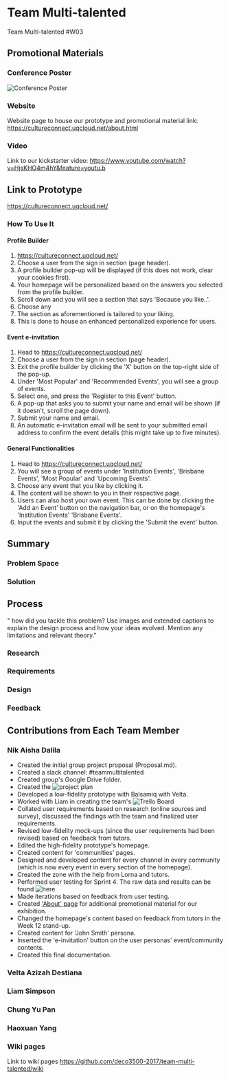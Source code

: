 # Team Multi-talented
Team Multi-talented #W03
  
## Promotional Materials 
### Conference Poster 
![Conference Poster](https://i.imgur.com/wex6UQ2.jpg)

### Website 
 Website page to house our prototype and promotional material link: https://cultureconnect.uqcloud.net/about.html

### Video 
Link to our kickstarter video: https://www.youtube.com/watch?v=HjsKHO4m4hY&feature=youtu.b

## Link to Prototype 
https://cultureconnect.uqcloud.net/

### How To Use It 
#### Profile Builder 
1. https://cultureconnect.uqcloud.net/
2. Choose a user from the sign in section (page header). 
3. A profile builder pop-up will be displayed (if this does not work, clear your cookies first).
4. Your homepage will be personalized based on the answers you selected from the profile builder.
5. Scroll down and you will see a section that says 'Because you like..'. 
6. Choose any 
7. The section as aforementioned is tailored to your liking.
8. This is done to house an enhanced personalized experience for users. 

#### Event e-invitation 
1. Head to https://cultureconnect.uqcloud.net/
1. Choose a user from the sign in section (page header). 
2. Exit the profile builder by clicking the 'X' button on the top-right side of the pop-up.
3. Under 'Most Popular' and 'Recommended Events', you will see a group of events.
4. Select one, and press the 'Register to this Event' button. 
5. A pop-up that asks you to submit your name and email will be shown (if it doesn't, scroll the page down).
6. Submit your name and email.
7. An automatic e-invitation email will be sent to your submitted email address to confirm the event details (this might take up to five minutes). 

#### General Functionalities
1. Head to https://cultureconnect.uqcloud.net/
2. You will see a group of events under 'Institution Events', 'Brisbane Events', 'Most Popular' and 'Upcoming Events'. 
3. Choose any event that you like by clicking it. 
4. The content will be shown to you in their respective page. 
5. Users can also host your own event. This can be done by clicking the 'Add an Event' button on the navigation bar, or on the homepage's 'Institution Events' 'Brisbane Events'.
6. Input the events and submit it by clicking the 'Submit the event' button.

## Summary 
### Problem Space


### Solution

## Process 
" how did you tackle this problem? Use images and extended captions to explain the design
process and how your ideas evolved. Mention any limitations and relevant theory."

### Research

### Requirements

### Design

### Feedback 


## Contributions from Each Team Member 
### Nik Aisha Dalila 
* Created the initial group project proposal (Proposal.md).
* Created a slack channel: #teammultitalented
* Created group's Google Drive folder.
* Created the ![project plan](https://docs.google.com/document/d/1aOq1dahMikmKXKq4MkglajXtoEI-mrgAua0helXnHfU/edit?usp=sharing)
* Developed a low-fidelity prototype with Balsamiq with Velta. 
* Worked with Liam in creating the team's ![Trello Board](https://trello.com/b/CeRxugZ5/deco3500-culture-connect)
* Collated user requirements based on research (online sources and survey), discussed the findings with the team and finalized user requirements. 
* Revised low-fidelity mock-ups (since the user requirements had been revised) based on feedback from tutors.
* Edited the high-fidelity prototype's homepage.
* Created content for 'communities' pages. 
* Designed and developed content for every channel in every community (which is now every event in every section of the homepage).
* Created the zone with the help from Lorna and tutors.
* Performed user testing for Sprint 4. The raw data and results can be found ![here](https://github.com/deco3500-2017/team-multi-talented/wiki/User-Testing)
* Made iterations based on feedback from user testing. 
* Created ['About' page](https://cultureconnect.uqcloud.net/about.html) for additional promotional material for our exhibition. 
* Changed the homepage's content based on feedback from tutors in the Week 12 stand-up.
* Created content for 'John Smith' persona. 
* Inserted the 'e-invitation' button on the user personas' event/community contents. 
* Created this final documentation. 

### Velta Azizah Destiana 

### Liam Simpson

### Chung Yu Pan 

### Haoxuan Yang 


### Wiki pages 
Link to wiki pages https://github.com/deco3500-2017/team-multi-talented/wiki
